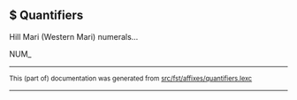 $ Quantifiers
----

Hill Mari (Western Mari) numerals...

NUM_

* * *

<small>This (part of) documentation was generated from [src/fst/affixes/quantifiers.lexc](https://github.com/giellalt/lang-mrj/blob/main/src/fst/affixes/quantifiers.lexc)</small>

---

